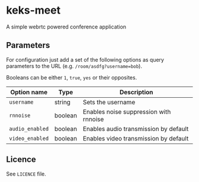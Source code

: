 # keks-meet

A simple webrtc powered conference application

## Parameters

For configuration just add a set of the following options as query parameters to the URL (e.g. `/room/asdfg?username=bob`).

Booleans can be either `1`, `true`, `yes` or their opposites.

| Option name     | Type    | Description                            |
| --------------- | ------- | -------------------------------------- |
| `username`      | string  | Sets the username                      |
| `rnnoise`       | boolean | Enables noise suppression with rnnoise |
| `audio_enabled` | boolean | Enables audio transmission by default  |
| `video_enabled` | boolean | Enables video transmission by default  |

## Licence

See `LICENCE` file.
